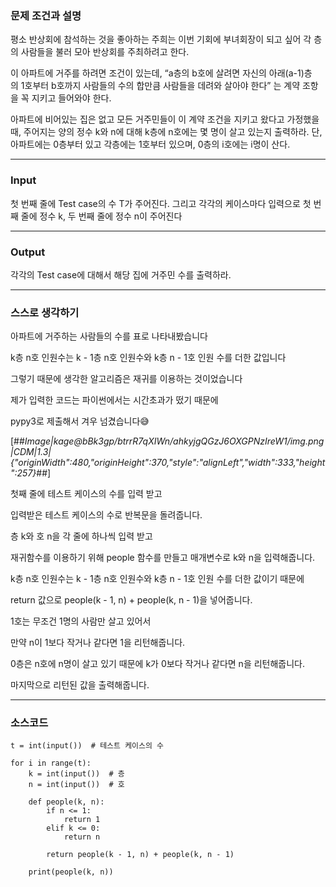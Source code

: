 ### **문제 조건과 설명**

평소 반상회에 참석하는 것을 좋아하는 주희는 이번 기회에 부녀회장이 되고 싶어 각 층의 사람들을 불러 모아 반상회를 주최하려고 한다.

이 아파트에 거주를 하려면 조건이 있는데, “a층의 b호에 살려면 자신의 아래(a-1)층의 1호부터 b호까지 사람들의 수의 합만큼 사람들을 데려와 살아야 한다” 는 계약 조항을 꼭 지키고 들어와야 한다.

아파트에 비어있는 집은 없고 모든 거주민들이 이 계약 조건을 지키고 왔다고 가정했을 때, 주어지는 양의 정수 k와 n에 대해 k층에 n호에는 몇 명이 살고 있는지 출력하라. 단, 아파트에는 0층부터 있고 각층에는 1호부터 있으며, 0층의 i호에는 i명이 산다.

---

### **Input**

첫 번째 줄에 Test case의 수 T가 주어진다. 그리고 각각의 케이스마다 입력으로 첫 번째 줄에 정수 k, 두 번째 줄에 정수 n이 주어진다

---

### **Output**

각각의 Test case에 대해서 해당 집에 거주민 수를 출력하라.

---

### **스스로 생각하기**

아파트에 거주하는 사람들의 수를 표로 나타내봤습니다

k층 n호 인원수는 k - 1층 n호 인원수와 k층 n - 1호 인원 수를 더한 값입니다

그렇기 때문에 생각한 알고리즘은 재귀를 이용하는 것이었습니다

제가 입력한 코드는 파이썬에서는 시간초과가 떴기 때문에

pypy3로 제출해서 겨우 넘겼습니다😅

[##_Image|kage@bBk3gp/btrrR7qXIWn/ahkyjgQGzJ6OXGPNzIreW1/img.png|CDM|1.3|{"originWidth":480,"originHeight":370,"style":"alignLeft","width":333,"height":257}_##]

첫째 줄에 테스트 케이스의 수를 입력 받고

입력받은 테스트 케이스의 수로 반복문을 돌려줍니다.

층 k와 호 n을 각 줄에 하나씩 입력 받고

재귀함수를 이용하기 위해 people 함수를 만들고 매개변수로 k와 n을 입력해줍니다.

k층 n호 인원수는 k - 1층 n호 인원수와 k층 n - 1호 인원 수를 더한 값이기 때문에

return 값으로 people(k - 1, n) + people(k, n - 1)을 넣어줍니다.

1호는 무조건 1명의 사람만 살고 있어서

만약 n이 1보다 작거나 같다면 1을 리턴해줍니다.

0층은 n호에 n명이 살고 있기 때문에 k가 0보다 작거나 같다면 n을 리턴해줍니다.

마지막으로 리턴된 값을 출력해줍니다.

---

### **소스코드**

```
t = int(input())  # 테스트 케이스의 수

for i in range(t):
    k = int(input())  # 층
    n = int(input())  # 호

    def people(k, n):
        if n <= 1:
            return 1
        elif k <= 0:
            return n

        return people(k - 1, n) + people(k, n - 1)

    print(people(k, n))
```
